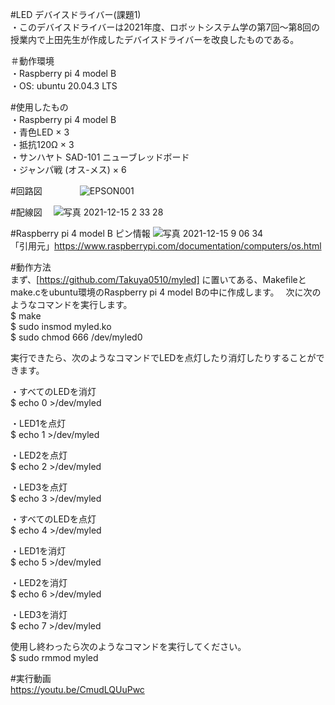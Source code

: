 #LED デバイスドライバー(課題1)  
・このデバイスドライバーは2021年度、ロボットシステム学の第7回～第8回の授業内で上田先生が作成したデバイスドライバーを改良したものである。

＃動作環境  
・Raspberry pi 4 model B  
・OS: ubuntu 20.04.3 LTS  


#使用したもの  
・Raspberry pi 4 model B  
・青色LED × 3  
・抵抗120Ω × 3  
・サンハヤト SAD-101 ニューブレッドボード  
・ジャンパ戦 (オス-メス) × 6  


#回路図　　　　
![EPSON001](https://user-images.githubusercontent.com/92074076/146102391-745d32bd-ee30-47b6-9278-a9252a092b44.JPG)  

#配線図　
![写真 2021-12-15 2 33 28](https://user-images.githubusercontent.com/92074076/146102575-dc29f36f-8f6b-4149-b6ae-3f1180e335e2.jpg)　　

#Raspberry pi 4 model B ピン情報
![写真 2021-12-15 9 06 34](https://user-images.githubusercontent.com/92074076/146102730-a546b294-07fd-4479-9a73-1182afaac0f3.png)  
「引用元」https://www.raspberrypi.com/documentation/computers/os.html  


#動作方法  
まず、[https://github.com/Takuya0510/myled] に置いてある、Makefileとmake.cをubuntu環境のRaspberry pi 4 model Bの中に作成します。　
次に次のようなコマンドを実行します。  
$ make  
$ sudo insmod myled.ko  
$ sudo chmod 666 /dev/myled0  


実行できたら、次のようなコマンドでLEDを点灯したり消灯したりすることができます。

・すべてのLEDを消灯   
$ echo 0 >/dev/myled  

・LED1を点灯  
$ echo 1 >/dev/myled  

・LED2を点灯  
$ echo 2 >/dev/myled  

・LED3を点灯  
$ echo 3 >/dev/myled  

・すべてのLEDを点灯  
$ echo 4 >/dev/myled  

・LED1を消灯  
$ echo 5 >/dev/myled  

・LED2を消灯  
$ echo 6 >/dev/myled  

・LED3を消灯  
$ echo 7 >/dev/myled 

使用し終わったら次のようなコマンドを実行してください。    
$ sudo rmmod myled  


#実行動画  
https://youtu.be/CmudLQUuPwc



